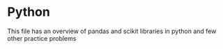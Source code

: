 # Python
This file has an overview of pandas and scikit libraries in python and few other practice problems 
